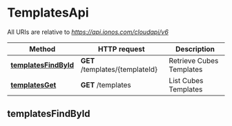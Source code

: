 # TemplatesApi

All URIs are relative to *https://api.ionos.com/cloudapi/v6*

| Method | HTTP request | Description |
| ------ | ------------ | ----------- |
| [**templatesFindById**](TemplatesApi.md#templatesfindbyid) | **GET** /templates/{templateId} | Retrieve Cubes Templates |
| [**templatesGet**](TemplatesApi.md#templatesget) | **GET** /templates | List Cubes Templates |


## templatesFindById

> <Template> templatesFindById(templateId, opts)

Retrieve Cubes Templates

Retrieve the properties of the specified Cubes Template.  This operation is only supported for the Cubes.

### Examples

```javascript
const ionoscloud = require('@ionos-cloud/sdk-nodejs');
// setup authorization
const config = new ionoscloud.Configuration({
    username: 'YOUR_USERNAME',
    password: 'YOUR_PASSWORD',
    apiKey: 'YOUR_API_KEY'
});
const api_instance = new ionoscloud.TemplatesApi(config);
// Retrieve Cubes Templates
api_instance
  .templatesFindById({
    templateId: templateId_example,
    depth: 56, 
        options: {}
  })
  .then((response) => console.log(response.data))
  .catch((error) => console.log(error.response.data));
```

### Parameters

| Name | Type | Description | Notes |
| ---- | ---- | ----------- | ----- |
| **templateId** | **string** | The unique Template ID. | [default to undefined] |
| **depth** | **number** | Controls the detail depth of the response objects.  GET /datacenters/[ID]  - depth&#x3D;0: Only direct properties are included; children (servers and other elements) are not included.  - depth&#x3D;1: Direct properties and children references are included.  - depth&#x3D;2: Direct properties and children properties are included.  - depth&#x3D;3: Direct properties and children properties and children\&#39;s children are included.  - depth&#x3D;... and so on | [optional][default to 0] |

### Return type

[**Template**](../models/Template.md)

### Authorization

Basic Authentication, Token Authentication

### HTTP request headers

- **Content-Type**: Not defined
- **Accept**: application/json


## templatesGet

> <Templates> templatesGet(opts)

List Cubes Templates

List all of the available Cubes Templates.  This operation is only supported for the Cubes.

### Examples

```javascript
const ionoscloud = require('@ionos-cloud/sdk-nodejs');
// setup authorization
const config = new ionoscloud.Configuration({
    username: 'YOUR_USERNAME',
    password: 'YOUR_PASSWORD',
    apiKey: 'YOUR_API_KEY'
});
const api_instance = new ionoscloud.TemplatesApi(config);
var filterMap = new Map()
filterMap.set("<property_name>", "<property_value>")
// List Cubes Templates
api_instance
  .templatesGet({
    depth: 56
    orderBy: "<property_name>"
    maxResults: 2,
    filters: filterMap
    options: {}
  })
  .then((response) => console.log(response.data))
  .catch((error) => console.log(error.response.data));
```

### Parameters

| Name | Type | Description | Notes |
| ---- | ---- | ----------- | ----- |
| **depth** | **number** | Controls the detail depth of the response objects.  GET /datacenters/[ID]  - depth&#x3D;0: Only direct properties are included; children (servers and other elements) are not included.  - depth&#x3D;1: Direct properties and children references are included.  - depth&#x3D;2: Direct properties and children properties are included.  - depth&#x3D;3: Direct properties and children properties and children\&#39;s children are included.  - depth&#x3D;... and so on | [optional][default to 0] |

### Return type

[**Templates**](../models/Templates.md)

### Authorization

Basic Authentication, Token Authentication

### HTTP request headers

- **Content-Type**: Not defined
- **Accept**: application/json

